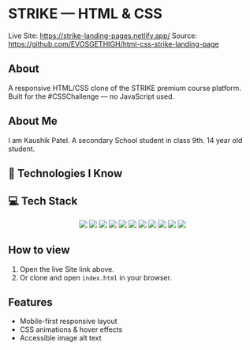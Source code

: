 
# STRIKE — HTML & CSS

Live Site: https://strike-landing-pages.netlify.app/
Source: https://github.com/EVOSGETHIGH/html-css-strike-landing-page

## About
A responsive HTML/CSS clone of the STRIKE premium course platform. Built for the #CSSChallenge — no JavaScript used.

## About Me
I am Kaushik Patel. A secondary School student in class 9th. 14 year old student.

## 🧠 Technologies I Know

## 💻 Tech Stack

<p align="center">

<!-- 🧱 Frontend -->
<img src="https://img.shields.io/badge/HTML5-E34F26?style=for-the-badge&logo=html5&logoColor=white"/>
<img src="https://img.shields.io/badge/CSS3-1572B6?style=for-the-badge&logo=css3&logoColor=white"/>
<img src="https://img.shields.io/badge/JavaScript-F7DF1E?style=for-the-badge&logo=javascript&logoColor=black"/>
<img src="https://img.shields.io/badge/Tailwind_CSS-06B6D4?style=for-the-badge&logo=tailwindcss&logoColor=white"/>
<img src="https://img.shields.io/badge/Bootstrap-7952B3?style=for-the-badge&logo=bootstrap&logoColor=white"/>
<img src="https://img.shields.io/badge/Git-F05032?style=for-the-badge&logo=git&logoColor=white"/>
<img src="https://img.shields.io/badge/GitHub-181717?style=for-the-badge&logo=github&logoColor=white"/>
<img src="https://img.shields.io/badge/Vercel-000000?style=for-the-badge&logo=vercel&logoColor=white"/>
<img src="https://img.shields.io/badge/Netlify-00C7B7?style=for-the-badge&logo=netlify&logoColor=white"/>
<img src="https://img.shields.io/badge/Linux-FCC624?style=for-the-badge&logo=linux&logoColor=black"/>
<img src="https://img.shields.io/badge/VS_Code-0078D4?style=for-the-badge&logo=visualstudiocode&logoColor=white"/>

</p>



## How to view
1. Open the live Site link above.
2. Or clone and open `index.html` in your browser.


## Features
- Mobile-first responsive layout
- CSS animations & hover effects
- Accessible image alt text
